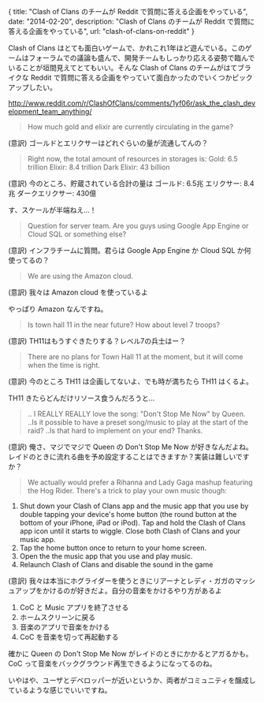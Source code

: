 {
  title: "Clash of Clans のチームが Reddit で質問に答える企画をやっている",
  date: "2014-02-20",
  description: "Clash of Clans のチームが Reddit で質問に答える企画をやっている",
  url: "clash-of-clans-on-reddit"
}

Clash of Clans はとても面白いゲームで、かれこれ1年ほど遊んでいる。このゲームはフォーラムでの議論も盛んで、開発チームもしっかり応える姿勢で臨んでいることが垣間見えてとてもいい。そんな Clash of Clans のチームがはてブライクな Reddit で質問に答える企画をやっていて面白かったのでいくつかピックアップしたい。

http://www.reddit.com/r/ClashOfClans/comments/1yf06r/ask_the_clash_development_team_anything/

> How much gold and elixir are currently circulating in the game?

(意訳) ゴールドとエリクサーはどれぐらいの量が流通してんの？

> Right now, the total amount of resources in storages is:
Gold: 6.5 trillion Elixir: 8.4 trillion Dark Elixir: 43 billion

(意訳) 今のところ、貯蔵されている合計の量は ゴールド: 6.5兆 エリクサー: 8.4兆 ダークエリクサー: 430億

す、スケールが半端ねえ...！

> Question for server team. Are you guys using Google App Engine or Cloud SQL or something else?

(意訳) インフラチームに質問。君らは Google App Engine か Cloud SQL か何使ってるの？

> We are using the Amazon cloud.

(意訳) 我々は Amazon cloud を使っているよ

やっぱり Amazon なんですね。

> Is town hall 11 in the near future? How about level 7 troops?

(意訳) TH11はもうすぐきたりする？レベル7の兵士はー？

> There are no plans for Town Hall 11 at the moment, but it will come when the time is right.

(意訳) 今のところ TH11 は企画してないよ、でも時が満ちたら TH11 はくるよ。

TH11 きたらどんだけリソース食うんだろうと...

> .. I REALLY REALLY love the song: "Don't Stop Me Now" by Queen.
..Is it possible to have a preset song/music to play at the start of the raid?
..Is that hard to implement on your end? Thanks.

(意訳) 俺さ、マジでマジで Queen の Don't Stop Me Now が好きなんだよね。レイドのときに流れる曲を予め設定することはできますか？実装は難しいですか？

> We actually would prefer a Rihanna and Lady Gaga mashup featuring the Hog Rider.
There's a trick to play your own music though:
1. Shut down your Clash of Clans app and the music app that you use by double tapping your device's home button (the round button at the bottom of your iPhone, iPad or iPod). Tap and hold the Clash of Clans app icon until it starts to wiggle. Close both Clash of Clans and your music app.
2. Tap the home button once to return to your home screen.
3. Open the the music app that you use and play music.
4. Relaunch Clash of Clans and disable the sound in the game

(意訳) 我々は本当にホグライダーを使うときにリアーナとレディ・ガガのマッシュアップをかけるのが好きだよ。自分の音楽をかけるやり方があるよ
1. CoC と Music アプリを終了させる
2. ホームスクリーンに戻る
3. 音楽のアプリで音楽をかける
4. CoC を音楽を切って再起動する

確かに Queen の Don't Stop Me Now がレイドのときにかかるとアガるかも。CoC って音楽をバックグラウンド再生できるようになってるのね。

いやはや、ユーザとデベロッパーが近いというか、両者がコミュニティを醸成しているような感じでいいですね。
